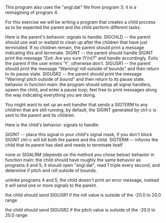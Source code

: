 This program also uses the "angl.dat" file from program 3; it is a reimagining of program 4.

For this exercise we will be writing a program that creates a child process as to be expected the parent and the child perform different tasks. 

Here is the parent's behavior:
signals to handle:
SIGCHLD -- the parent should use wait or waitpid to clean up after the children that have just terminated. If no children remain, the parent should print a message indicating this and terminate.
SIGINT -- the parent should handle SIGINT print the message "Exit: Are you sure (Y/n)?" and handle accordingly. Exits the parent if the user enters 'Y', otherwise don't.
SIGUSR1 -- the parent should print the message "Warning! roll outside of bounds" and then return to its pause state.
SIGUSR2 -- the parent should print the message "Warning! pitch outside of bound" and then return to its pause state.
behavior in function main:
the program should setup all signal handlers, spawn the child, and enter a pause loop; feel free to print messages along the way indicating everything you are doing.

You might want to set up an exit handler that sends a SIGTERM to any children that are still running; by default, the SIGINT generated by ctrl-c is sent to the parent and its children.

Here is the child's behavior:
signals to handle:

SIGINT --  place this signal in your child's signal mask, if you don't block SIGINT ctrl-c will kill both the parent and the child.
SIGTERM -- informs the child that its parent has died and needs to terminate itself

none or SIGALRM (depends on the method you chose below)
behavior in function main:
the child should have roughly the same behavior as programs 4 and 5; it should open "angl.dat", read 1 triple every second, and determine if pitch and roll outside of bounds.

unlinke programs 4 and 5, the child doesn't print an error message, instead it will send one or more signals to the parent. 

the child should send SIGUSR1 if the roll value is outside of the -20.0 to 20.0 range

the child should send SIGUSR2 if the pitch value is outside of the -20.0 to 20.0 range
